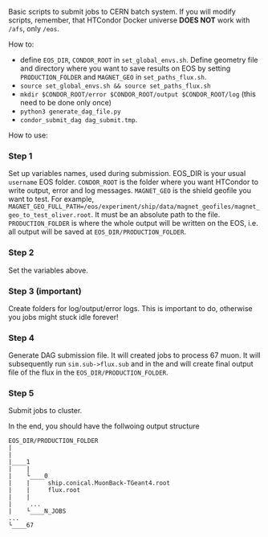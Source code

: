 Basic scripts to submit jobs to CERN batch system. If you will modify scripts, remember, that HTCondor Docker universe **DOES NOT** work with `/afs`, only `/eos`.

How to: 

- define `EOS_DIR`, `CONDOR_ROOT` in `set_global_envs.sh`. Define geometry file and directory where you want to save results on EOS by setting `PRODUCTION_FOLDER` and `MAGNET_GEO` in `set_paths_flux.sh`.
- `source set_global_envs.sh && source set_paths_flux.sh`
- `mkdir $CONDOR_ROOT/error $CONDOR_ROOT/output $CONDOR_ROOT/log` (this need to be done only once)
- `python3 generate_dag_file.py`
- `condor_submit_dag dag_submit.tmp`.

How to use:
### Step 1
Set up variables names, used during submission. EOS_DIR is your usual `username` EOS folder. `CONDOR_ROOT` is the folder where you want HTCondor to write output, error and log messages. `MAGNET_GEO` is the shield geofile you want to test. For example, `MAGNET_GEO_FULL_PATH=/eos/experiment/ship/data/magnet_geofiles/magnet_geo_to_test_oliver.root`. It must be an absolute path to the file. `PRODUCTION_FOLDER` is where the whole output will be written on the EOS, i.e. all output will be saved at `EOS_DIR/PRODUCTION_FOLDER`.
### Step 2
Set the variables above.
### Step 3 (important)
Create folders for log/output/error logs. This is important to do, otherwise you jobs might stuck idle forever!
### Step 4
Generate DAG submission file. It will created jobs to process 67 muon. It will subsequently run `sim.sub->flux.sub` and in the and will create final output file of the flux in the `EOS_DIR/PRODUCTION_FOLDER`.
### Step 5
Submit jobs to cluster.

In the end, you should have the follwoing output structure
```
EOS_DIR/PRODUCTION_FOLDER
|
|
|____1
|    |
|    └____0
|    |     ship.conical.MuonBack-TGeant4.root
|    |     flux.root
|    |
|     ...
|    └____N_JOBS
...
└____67
```
